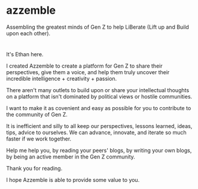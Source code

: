 # azzemble
Assembling the greatest minds of Gen Z to help LiBerate (Lift up and Build upon each other).

#
It's Ethan here. 


I created Azzemble to create a platform for Gen Z to share their perspectives, give them a voice, and help them truly uncover their incredible intelligence + creativity + passion.


There aren't many outlets to build upon or share your intellectual thoughts on a platform that isn't dominated by political views or hostile communities.

I want to make it as covenient and easy as possible for you to contribute to the community of Gen Z.</p>
It is inefficient and silly to all keep our perspectives, lessons learned, ideas, tips, advice to ourselves. 
  We can advance, innovate, and iterate so much faster if we work together.

Help me help you, by reading your peers' blogs, by writing your own blogs, by being an active member in the Gen Z community.

Thank you for reading. 

I hope Azzemble is able to provide some value to you.
